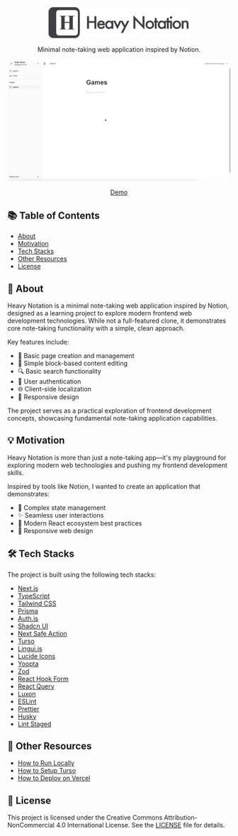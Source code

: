 <p align="center">
  <img src="./docs/images/logo-text-heavy-notation.png" width="320">
</p>

<p align="center">
  Minimal note-taking web application inspired by Notion.
</p>

![Demo](./docs/images/demo.gif)

<p align="center">
  <a href="https://heavynotation.vercel.app">
    Demo
  </a>
</p>

## 📚 Table of Contents

- [About](https://github.com/gattigaga/heavy-notation/tree/main?tab=readme-ov-file#-about)
- [Motivation](https://github.com/gattigaga/heavy-notation/tree/main?tab=readme-ov-file#-motivation)
- [Tech Stacks](https://github.com/gattigaga/heavy-notation/tree/main?tab=readme-ov-file#%EF%B8%8F-tech-stacks)
- [Other Resources](https://github.com/gattigaga/heavy-notation/tree/main?tab=readme-ov-file#-other-resources)
- [License](https://github.com/gattigaga/heavy-notation/tree/main?tab=readme-ov-file#-license)

## 🚀 About

Heavy Notation is a minimal note-taking web application inspired by Notion, designed as a learning project to explore modern frontend web development technologies. While not a full-featured clone, it demonstrates core note-taking functionality with a simple, clean approach.

Key features include:

- 📝 Basic page creation and management
- 🧩 Simple block-based content editing
- 🔍 Basic search functionality
- 🔐 User authentication
- 🌐 Client-side localization
- 📱 Responsive design

The project serves as a practical exploration of frontend development concepts, showcasing fundamental note-taking application capabilities.

## 💡 Motivation

Heavy Notation is more than just a note-taking app—it's my playground for exploring modern web technologies and pushing my frontend development skills.

Inspired by tools like Notion, I wanted to create an application that demonstrates:

- 🧩 Complex state management
- ✨ Seamless user interactions
- 🚀 Modern React ecosystem best practices
- 📱 Responsive web design

## 🛠️ Tech Stacks

The project is built using the following tech stacks:

- [Next.js](https://nextjs.org)
- [TypeScript](https://www.typescriptlang.org)
- [Tailwind CSS](https://tailwindcss.com)
- [Prisma](https://www.prisma.io)
- [Auth.js](https://authjs.dev)
- [Shadcn UI](https://ui.shadcn.com)
- [Next Safe Action](https://next-safe-action.dev)
- [Turso](https://turso.tech)
- [Lingui.js](https://lingui.dev)
- [Lucide Icons](https://lucide.dev)
- [Yoopta](https://yoopta.dev)
- [Zod](https://zod.dev)
- [React Hook Form](https://react-hook-form.com)
- [React Query](https://tanstack.com/query/latest)
- [Luxon](https://moment.github.io/luxon)
- [ESLint](https://eslint.org)
- [Prettier](https://prettier.io)
- [Husky](https://typicode.github.io/husky)
- [Lint Staged](https://github.com/okonet/lint-staged)

## 🌟 Other Resources

- [How to Run Locally](./docs/how-to-run-locally.md)
- [How to Setup Turso](./docs/how-to-setup-turso.md)
- [How to Deploy on Vercel](./docs/how-to-deploy-on-vercel.md)

## 📝 License

This project is licensed under the Creative Commons Attribution-NonCommercial 4.0 International License. See the [LICENSE](./LICENSE) file for details.
